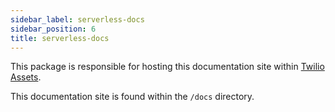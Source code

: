 ```yaml
---
sidebar_label: serverless-docs
sidebar_position: 6
title: serverless-docs
---
```


This package is responsible for hosting this documentation site within [Twilio Assets](https://www.twilio.com/docs/serverless/functions-assets/assets).

This documentation site is found within the `/docs` directory.
